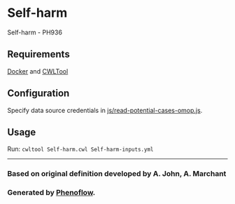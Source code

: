 # Self-harm

Self-harm - PH936

## Requirements

[Docker](https://docs.docker.com/install/) and [CWLTool](https://github.com/common-workflow-language/cwltool#install)

## Configuration

Specify data source credentials in [js/read-potential-cases-omop.js](js/read-potential-cases-omop.js).

## Usage

Run: `cwltool Self-harm.cwl Self-harm-inputs.yml`

***

### Based on original definition developed by A. John, A. Marchant
### Generated by [Phenoflow](https://kclhi.org/phenoflow).

